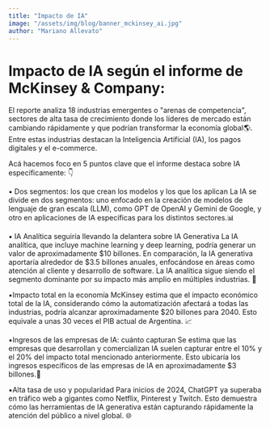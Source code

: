 ```yaml
---
title: "Impacto de IA"
image: "/assets/img/blog/banner_mckinsey_ai.jpg"
author: "Mariano Allevato"
---
```


# Impacto de IA según el informe de McKinsey & Company:

El reporte analiza 18 industrias emergentes o "arenas de competencia", sectores de alta tasa de crecimiento donde los líderes de mercado están cambiando rápidamente y que podrían transformar la economía global🌎. Entre estas industrias destacan la Inteligencia Artificial (IA), los pagos digitales y el e-commerce.

Acá hacemos foco en 5 puntos clave que el informe destaca sobre IA específicamente: 👇

▪️ Dos segmentos: los que crean los modelos y los que los aplican
La IA se divide en dos segmentos: uno enfocado en la creación de modelos de lenguaje de gran escala (LLM), como GPT de OpenAI y Gemini de Google, y otro en aplicaciones de IA específicas para los distintos sectores.📊

▪️ IA Analítica seguiría llevando la delantera sobre IA Generativa
La IA analítica, que incluye machine learning y deep learning, podría generar un valor de aproximadamente $10 billones. En comparación, la IA generativa aportaría alrededor de $3.5 billones anuales, enfocándose en áreas como atención al cliente y desarrollo de software. La IA analítica sigue siendo el segmento dominante por su impacto más amplio en múltiples industrias. 🤖

▪️Impacto total en la economía
McKinsey estima que el impacto económico total de la IA, considerando cómo la automatización afectará a todas las industrias, podría alcanzar aproximadamente $20 billones para 2040. Esto equivale a unas 30 veces el PIB actual de Argentina. 📈

▪️Ingresos de las empresas de IA: cuánto capturan
Se estima que las empresas que desarrollan y comercializan IA suelen capturar entre el 10% y el 20% del impacto total mencionado anteriormente. Esto ubicaría los ingresos específicos de las empresas de IA en aproximadamente $3 billones.💼

▪️Alta tasa de uso y popularidad
Para inicios de 2024, ChatGPT ya superaba en tráfico web a gigantes como Netflix, Pinterest y Twitch. Esto demuestra cómo las herramientas de IA generativa están capturando rápidamente la atención del público a nivel global. 🌐
